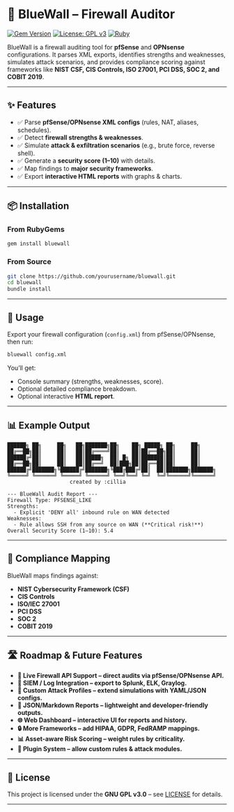 # 🔐 BlueWall – Firewall Auditor

[![Gem Version](https://badge.fury.io/rb/bluewall.svg)](https://badge.fury.io/rb/bluewall)
[![License: GPL v3](https://img.shields.io/badge/License-GPLv3-blue.svg)](https://www.gnu.org/licenses/gpl-3.0)
[![Ruby](https://img.shields.io/badge/ruby-≥2.7-red.svg)](https://www.ruby-lang.org)

BlueWall is a firewall auditing tool for **pfSense** and **OPNsense** configurations.
It parses XML exports, identifies strengths and weaknesses, simulates attack scenarios, and provides compliance scoring against frameworks like **NIST CSF, CIS Controls, ISO 27001, PCI DSS, SOC 2, and COBIT 2019**.

---

## ✨ Features

* ✅ Parse **pfSense/OPNsense XML configs** (rules, NAT, aliases, schedules).
* ✅ Detect **firewall strengths & weaknesses**.
* ✅ Simulate **attack & exfiltration scenarios** (e.g., brute force, reverse shell).
* ✅ Generate a **security score (1–10)** with details.
* ✅ Map findings to **major security frameworks**.
* ✅ Export **interactive HTML reports** with graphs & charts.

---

## 📦 Installation

### From RubyGems

```bash
gem install bluewall
```

### From Source

```bash
git clone https://github.com/yourusername/bluewall.git
cd bluewall
bundle install
```

---

## 🚀 Usage

Export your firewall configuration (`config.xml`) from pfSense/OPNsense, then run:

```bash
bluewall config.xml
```

You’ll get:

* Console summary (strengths, weaknesses, score).
* Optional detailed compliance breakdown.
* Optional interactive **HTML report**.

---

## 📊 Example Output

```
██████╗ ██╗     ██╗   ██╗███████╗██╗    ██╗ █████╗ ██╗     ██╗         
██╔══██╗██║     ██║   ██║██╔════╝██║    ██║██╔══██╗██║     ██║         
██████╔╝██║     ██║   ██║█████╗  ██║ █╗ ██║███████║██║     ██║         
██╔══██╗██║     ██║   ██║██╔══╝  ██║███╗██║██╔══██║██║     ██║         
██████╔╝███████╗╚██████╔╝███████╗╚███╔███╔╝██║  ██║███████╗███████╗    
╚═════╝ ╚══════╝ ╚═════╝ ╚══════╝ ╚══╝╚══╝ ╚═╝  ╚═╝╚══════╝╚══════╝    
                    created by :cillia

--- BlueWall Audit Report ---
Firewall Type: PFSENSE_LIKE
Strengths:
  - Explicit 'DENY all' inbound rule on WAN detected
Weaknesses:
  - Rule allows SSH from any source on WAN (**Critical risk!**)
Overall Security Score (1–10): 5.4
```

---

## 🎯 Compliance Mapping

BlueWall maps findings against:

* **NIST Cybersecurity Framework (CSF)**
* **CIS Controls**
* **ISO/IEC 27001**
* **PCI DSS**
* **SOC 2**
* **COBIT 2019**

---
## 🛣️ Roadmap & Future Features

* **🔄 Live Firewall API Support – direct audits via pfSense/OPNsense API.**
* **📡 SIEM / Log Integration – export to Splunk, ELK, Graylog.**
* **🧪 Custom Attack Profiles – extend simulations with YAML/JSON configs.**
* **📜 JSON/Markdown Reports – lightweight and developer-friendly outputs.**
* **🌐 Web Dashboard – interactive UI for reports and history.**
* **🔒 More Frameworks – add HIPAA, GDPR, FedRAMP mappings.**
* **📊 Asset-aware Risk Scoring – weight rules by criticality.**
* **🧩 Plugin System – allow custom rules & attack modules.**

---

## 📄 License

This project is licensed under the **GNU GPL v3.0** – see [LICENSE](LICENSE) for details.

---

